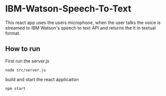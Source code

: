 # IBM-Watson-Speech-To-Text
This react app uses the users microphone, when the user talks the voice is streamed
to IBM Watson's speech to text API and returns the it in textual format. 

## How to run
First run the server.js 
```
node src/server.js
```

build and start the react applicaiton 

``` npm start ```


